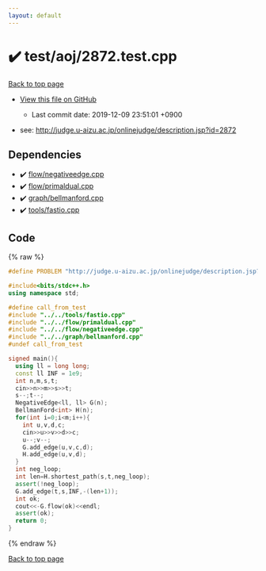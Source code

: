 ```yaml
---
layout: default
---
```


<!-- mathjax config similar to math.stackexchange -->
<script type="text/javascript" async
  src="https://cdnjs.cloudflare.com/ajax/libs/mathjax/2.7.5/MathJax.js?config=TeX-MML-AM_CHTML">
</script>
<script type="text/x-mathjax-config">
  MathJax.Hub.Config({
    TeX: { equationNumbers: { autoNumber: "AMS" }},
    tex2jax: {
      inlineMath: [ ['$','$'] ],
      processEscapes: true
    },
    "HTML-CSS": { matchFontHeight: false },
    displayAlign: "left",
    displayIndent: "2em"
  });
</script>

<script type="text/javascript" src="https://cdnjs.cloudflare.com/ajax/libs/jquery/3.4.1/jquery.min.js"></script>
<script src="https://cdn.jsdelivr.net/npm/jquery-balloon-js@1.1.2/jquery.balloon.min.js" integrity="sha256-ZEYs9VrgAeNuPvs15E39OsyOJaIkXEEt10fzxJ20+2I=" crossorigin="anonymous"></script>
<script type="text/javascript" src="../../../assets/js/copy-button.js"></script>
<link rel="stylesheet" href="../../../assets/css/copy-button.css" />


# :heavy_check_mark: test/aoj/2872.test.cpp
<a href="../../../index.html">Back to top page</a>

* <a href="{{ site.github.repository_url }}/blob/master/test/aoj/2872.test.cpp">View this file on GitHub</a>
    - Last commit date: 2019-12-09 23:51:01 +0900


* see: <a href="http://judge.u-aizu.ac.jp/onlinejudge/description.jsp?id=2872">http://judge.u-aizu.ac.jp/onlinejudge/description.jsp?id=2872</a>


## Dependencies
* :heavy_check_mark: <a href="../../../library/flow/negativeedge.cpp.html">flow/negativeedge.cpp</a>
* :heavy_check_mark: <a href="../../../library/flow/primaldual.cpp.html">flow/primaldual.cpp</a>
* :heavy_check_mark: <a href="../../../library/graph/bellmanford.cpp.html">graph/bellmanford.cpp</a>
* :heavy_check_mark: <a href="../../../library/tools/fastio.cpp.html">tools/fastio.cpp</a>


## Code
{% raw %}
```cpp
#define PROBLEM "http://judge.u-aizu.ac.jp/onlinejudge/description.jsp?id=2872"

#include<bits/stdc++.h>
using namespace std;

#define call_from_test
#include "../../tools/fastio.cpp"
#include "../../flow/primaldual.cpp"
#include "../../flow/negativeedge.cpp"
#include "../../graph/bellmanford.cpp"
#undef call_from_test

signed main(){
  using ll = long long;
  const ll INF = 1e9;
  int n,m,s,t;
  cin>>n>>m>>s>>t;
  s--;t--;
  NegativeEdge<ll, ll> G(n);
  BellmanFord<int> H(n);
  for(int i=0;i<m;i++){
    int u,v,d,c;
    cin>>u>>v>>d>>c;
    u--;v--;
    G.add_edge(u,v,c,d);
    H.add_edge(u,v,d);
  }
  int neg_loop;
  int len=H.shortest_path(s,t,neg_loop);
  assert(!neg_loop);
  G.add_edge(t,s,INF,-(len+1));
  int ok;
  cout<<-G.flow(ok)<<endl;
  assert(ok);
  return 0;
}

```
{% endraw %}

<a href="../../../index.html">Back to top page</a>

